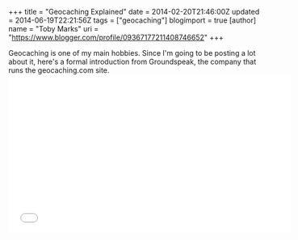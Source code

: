+++
title = "Geocaching Explained"
date = 2014-02-20T21:46:00Z
updated = 2014-06-19T22:21:56Z
tags = ["geocaching"]
blogimport = true 
[author]
	name = "Toby Marks"
	uri = "https://www.blogger.com/profile/09367177211408746652"
+++

<span style="font-family: inherit;">Geocaching is one of my main hobbies. Since I'm going to be posting a lot about it, here's a formal introduction from Groundspeak, the company that runs the geocaching.com site.  <iframe allowfullscreen="" frameborder="0" height="315" src="//www.youtube.com/embed/1YTqitVK-Ts" width="560"></iframe></span>
